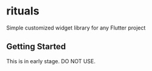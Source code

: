 # rituals

Simple customized widget library for any Flutter project

## Getting Started

This is in early stage. DO NOT USE.
